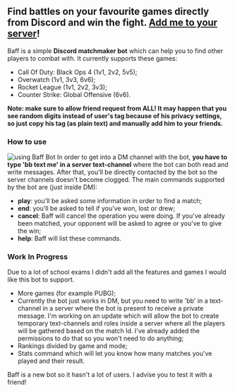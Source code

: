 ## Find battles on your favourite games directly from Discord and win the fight. [Add me to your server](https://discordapp.com/oauth2/authorize?client_id=514097295420030977&scope=bot&permissions=268524625)!

Baff is a simple **Discord matchmaker bot** which can help you to find other players to combat with.
It currently supports these games:
* Call Of Duty: Black Ops 4 (1v1, 2v2, 5v5);
* Overwatch (1v1, 3v3, 6v6);
* Rocket League (1v1, 2v2, 3v3);
* Counter Strike: Global Offensive (6v6).

**Note: make sure to allow friend request from ALL! It may happen that you see random digits instead of user's tag because of his privacy settings, so just copy his tag (as plain text) and manually add him to your friends.**

### How to use
![using Baff Bot](https://i.imgur.com/bea5Ptd.gif)
In order to get into a DM channel with the bot, **you have to type 'bb text me' in a server text-channel** where the bot can both read and write messages. After that, you'll be directly contacted by the bot so the server channels doesn't become clogged.
The main commands supported by the bot are (just inside DM):
* **play**: you'll be asked some information in order to find a match;
* **end**: you'll be asked to tell if you've won, lost or drew;
* **cancel**: Baff will cancel the operation you were doing. If you've already been matched, your opponent will be asked to agree or you've to give the win;
* **help**: Baff will list these commands.

### Work In Progress
Due to a lot of school exams I didn't add all the features and games I would like this bot to support.
* More games (for example PUBG);
* Currently the bot just works in DM, but you need to write 'bb' in a text-channel in a server where the bot is present to receive a private message. I'm working on an update which will allow the bot to create temporary text-channels and roles inside a server where all the players will be gathered based on the match Id. I've already added the permissions to do that so you won't need to do anything;
* Rankings divided by game and mode;
* Stats command which will let you know how many matches you've played and their result.

Baff is a new bot so it hasn't a lot of users. I advise you to test it with a friend!
